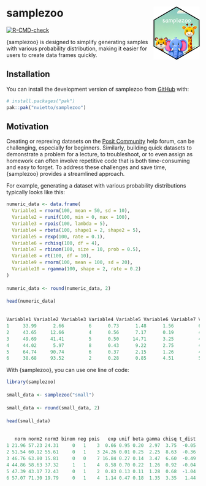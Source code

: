 
<!-- README.md is generated from README.Rmd. Please edit that file -->

# samplezoo <img src="man/figures/logo.png" align="right" width="120" />

<!-- badges: start -->

[![R-CMD-check](https://github.com/nvietto/samplezoo/actions/workflows/R-CMD-check.yaml/badge.svg)](https://github.com/nvietto/samplezoo/actions/workflows/R-CMD-check.yaml)
<!-- badges: end -->

{samplezoo} is designed to simplify generating samples with various
probability distribution, making it easier for users to create data
frames quickly.

## Installation

You can install the development version of samplezoo from
[GitHub](https://github.com/) with:

``` r
# install.packages("pak")
pak::pak("nvietto/samplezoo")
```

## Motivation

Creating or reprexing datasets on the [Posit
Community](https://forum.posit.co/) help forum, can be challenging,
especially for beginners. Similarly, building quick datasets to
demonstrate a problem for a lecture, to troubleshoot, or to even assign
as homework can often involve repetitive code that is both
time-consuming and easy to forget. To address these challenges and save
time, {samplezoo} provides a streamlined approach.

For example, generating a dataset with various probability distributions
typically looks like this:

``` r
numeric_data <- data.frame(
  Variable1 = rnorm(100, mean = 50, sd = 10),
  Variable2 = runif(100, min = 0, max = 100),
  Variable3 = rpois(100, lambda = 5),
  Variable4 = rbeta(100, shape1 = 2, shape2 = 5),
  Variable5 = rexp(100, rate = 0.1),
  Variable6 = rchisq(100, df = 4),
  Variable7 = rbinom(100, size = 10, prob = 0.5),
  Variable8 = rt(100, df = 10),
  Variable9 = rnorm(100, mean = 100, sd = 20),
  Variable10 = rgamma(100, shape = 2, rate = 0.2)
)

numeric_data <- round(numeric_data, 2)

head(numeric_data)
```

``` r

Variable1 Variable2 Variable3 Variable4 Variable5 Variable6 Variable7 Variable8 Variable9 Variable10
1     33.99      2.66         6      0.73      1.48      1.56         6      1.03    111.61      11.57
2     43.65     12.66         4      0.56      7.17      0.19         4      1.13    109.25       7.07
3     49.69     41.41         5      0.50     14.71      3.25         4      0.13    101.86      10.08
4     44.02      5.97         8      0.43      9.22      2.75         4      1.07     79.97       6.54
5     64.74     90.74         6      0.37      2.15      1.26         4      0.48    113.79      16.18
6     38.68     93.52         2      0.28      0.85      4.51         5     -0.17     93.28      16.91


```

With {samplezoo}, you can use one line of code:

``` r
library(samplezoo)

small_data <- samplezoo("small")

small_data <- round(small_data, 2)

head(small_data)
```

``` r

   norm norm2 norm3 binom neg pois   exp unif beta gamma chisq t_dist
1 21.96 57.23 24.31     0   1    3  0.66 0.95 0.20  2.97  3.75  -0.05
2 51.54 60.12 55.61     0   1    3 24.26 0.01 0.25  2.25  8.63  -0.36
3 46.76 63.80 15.81     0   0    7 16.84 0.27 0.14  3.47  6.60  -0.49
4 44.86 58.63 37.32     1   1    4  8.58 0.70 0.22  1.26  0.92  -0.04
5 47.39 43.17 72.43     0   1    2  0.83 0.13 0.11  1.28  0.68  -1.04
6 57.07 71.30 19.79     0   1    4  1.14 0.47 0.18  1.35  3.35   1.44
```
